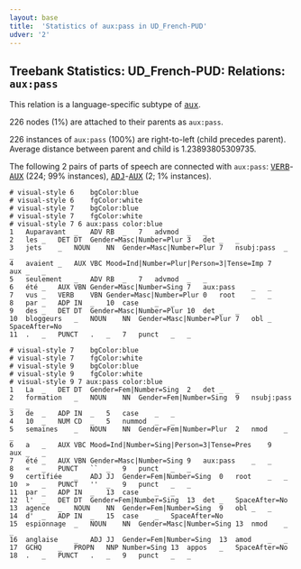 ```yaml
---
layout: base
title:  'Statistics of aux:pass in UD_French-PUD'
udver: '2'
---
```


## Treebank Statistics: UD_French-PUD: Relations: `aux:pass`

This relation is a language-specific subtype of <tt><a href="fr_pud-dep-aux.html">aux</a></tt>.

226 nodes (1%) are attached to their parents as `aux:pass`.

226 instances of `aux:pass` (100%) are right-to-left (child precedes parent).
Average distance between parent and child is 1.23893805309735.

The following 2 pairs of parts of speech are connected with `aux:pass`: <tt><a href="fr_pud-pos-VERB.html">VERB</a></tt>-<tt><a href="fr_pud-pos-AUX.html">AUX</a></tt> (224; 99% instances), <tt><a href="fr_pud-pos-ADJ.html">ADJ</a></tt>-<tt><a href="fr_pud-pos-AUX.html">AUX</a></tt> (2; 1% instances).


~~~ conllu
# visual-style 6	bgColor:blue
# visual-style 6	fgColor:white
# visual-style 7	bgColor:blue
# visual-style 7	fgColor:white
# visual-style 7 6 aux:pass	color:blue
1	Auparavant	_	ADV	RB	_	7	advmod	_	_
2	les	_	DET	DT	Gender=Masc|Number=Plur	3	det	_	_
3	jets	_	NOUN	NN	Gender=Masc|Number=Plur	7	nsubj:pass	_	_
4	avaient	_	AUX	VBC	Mood=Ind|Number=Plur|Person=3|Tense=Imp	7	aux	_	_
5	seulement	_	ADV	RB	_	7	advmod	_	_
6	été	_	AUX	VBN	Gender=Masc|Number=Sing	7	aux:pass	_	_
7	vus	_	VERB	VBN	Gender=Masc|Number=Plur	0	root	_	_
8	par	_	ADP	IN	_	10	case	_	_
9	des	_	DET	DT	Gender=Masc|Number=Plur	10	det	_	_
10	bloggeurs	_	NOUN	NN	Gender=Masc|Number=Plur	7	obl	_	SpaceAfter=No
11	.	_	PUNCT	.	_	7	punct	_	_

~~~


~~~ conllu
# visual-style 7	bgColor:blue
# visual-style 7	fgColor:white
# visual-style 9	bgColor:blue
# visual-style 9	fgColor:white
# visual-style 9 7 aux:pass	color:blue
1	La	_	DET	DT	Gender=Fem|Number=Sing	2	det	_	_
2	formation	_	NOUN	NN	Gender=Fem|Number=Sing	9	nsubj:pass	_	_
3	de	_	ADP	IN	_	5	case	_	_
4	10	_	NUM	CD	_	5	nummod	_	_
5	semaines	_	NOUN	NN	Gender=Fem|Number=Plur	2	nmod	_	_
6	a	_	AUX	VBC	Mood=Ind|Number=Sing|Person=3|Tense=Pres	9	aux	_	_
7	été	_	AUX	VBN	Gender=Masc|Number=Sing	9	aux:pass	_	_
8	«	_	PUNCT	``	_	9	punct	_	_
9	certifiée	_	ADJ	JJ	Gender=Fem|Number=Sing	0	root	_	_
10	»	_	PUNCT	''	_	9	punct	_	_
11	par	_	ADP	IN	_	13	case	_	_
12	l'	_	DET	DT	Gender=Fem|Number=Sing	13	det	_	SpaceAfter=No
13	agence	_	NOUN	NN	Gender=Fem|Number=Sing	9	obl	_	_
14	d'	_	ADP	IN	_	15	case	_	SpaceAfter=No
15	espionnage	_	NOUN	NN	Gender=Masc|Number=Sing	13	nmod	_	_
16	anglaise	_	ADJ	JJ	Gender=Fem|Number=Sing	13	amod	_	_
17	GCHQ	_	PROPN	NNP	Number=Sing	13	appos	_	SpaceAfter=No
18	.	_	PUNCT	.	_	9	punct	_	_

~~~


